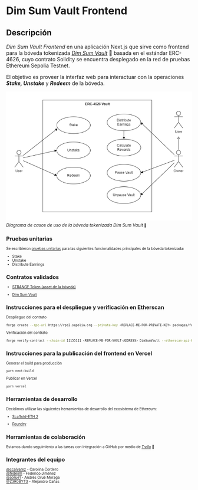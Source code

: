 # Dim Sum Vault Frontend

## Descripción

_Dim Sum Vault Frontend_ en una aplicación Next.js que sirve como frontend para la bóveda tokenizada [_Dim Sum Vault_](https://github.com/ccalvarez/dim-sum-vault) :rice: basada en el estándar ERC-4626, cuyo contrato Solidity se encuentra desplegado en la red de pruebas Ethereum Sepolia Testnet.

El objetivo es proveer la interfaz web para interactuar con la operaciones _**Stake, Unstake**_ y _**Redeem**_ de la bóveda.

  <!-- prettier-ignore -->

![](/resources/dim-sum-vault-use-case.drawio.png) <br>_<small>Diagrama de casos de uso de la bóveda tokenizada Dim Sum Vault<small>_ :rice:

## Pruebas unitarias

Se escribieron [pruebas unitarias](packages/foundry/test/DimSumVault.t.sol) para las siguientes funcionalidades principales de la bóveda tokenizada:

- Stake
- Unstake
- Distribute Earnings

## Contratos validados

- [STRANGE Token (asset de la bóveda)](https://sepolia.etherscan.io/address/0x7EdDe69d363fCE3a8B39f9531Daf44dd20f46c09)

- [Dim Sum Vault](https://sepolia.etherscan.io/address/0x082c7d9448ffc9a596b00e99346e14137a30fd44)

## Instrucciones para el despliegue y verificación en Etherscan

Despliegue del contrato

```sh
forge create --rpc-url https://rpc2.sepolia.org --private-key <REPLACE-ME-FOR-PRIVATE-KEY> packages/foundry/contracts/DimSumVault.sol:DimSumVault --remappings @openzeppelin/contracts/=packages/foundry/lib/openzeppelin-contracts/contracts --constructor-args "REPLACE-ME-FOR-TOKEN-ADDRESS" --etherscan-api-key <REPLACE-ME-FOR-ETHERSCAN-API-KEY>
```

Verificación del contrato

```sh
forge verify-contract --chain-id 11155111 <REPLACE-ME-FOR-VAULT-ADDRESS> DimSumVault --etherscan-api-key <REPLACE-ME-FOR-ETHERSCAN-API-KEY> --watch --constructor-args "0x0000000000000000000000007edde69d363fce3a8b39f9531daf44dd20f46c09"
```

## Instrucciones para la publicación del frontend en Vercel

Generar el build para producción

```sh
yarn next:build
```

Publicar en Vercel

```sh
yarn vercel
```

## Herramientas de desarrollo

Decidimos utilizar las siguientes herramientas de desarrollo del ecosistema de Ethereum:

- [Scaffold-ETH 2](https://scaffoldeth.io)

- [Foundry](https://book.getfoundry.sh)

## Herramientas de colaboración

Estamos dando seguimiento a las tareas con integración a GitHub por medio de [_Trello_](https://trello.com/b/oKAhGxl8/dim-sum) :bookmark_tabs:

## Integrantes del equipo

[@ccalvarez](https://github.com/ccalvarez) - Carolina Cordero\
[@fedejim](https://github.com/fedejim) - Federico Jiménez\
[@aorue1](https://github.com/aorue1) - Andrés Orué Moraga\
[@Z3R0BYT3](https://github.com/Z3R0BYT3) - Alejandro Cañas
